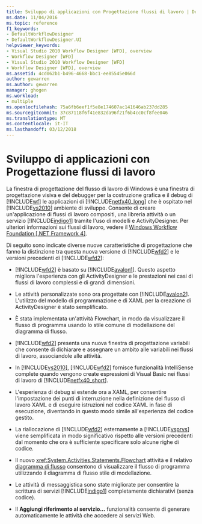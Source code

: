 ```yaml
---
title: Sviluppo di applicazioni con Progettazione flussi di lavoro | Documenti Microsoft
ms.date: 11/04/2016
ms.topic: reference
f1_keywords:
- DefaultWorkflowDesigner
- DefaultWorkflowDesigner.UI
helpviewer_keywords:
- Visual Studio 2010 Workflow Designer [WFD], overview
- Workflow Designer [WFD]
- Visual Studio 2010 Workflow Designer [WFD]
- Workflow Designer [WFD], overview
ms.assetid: 4cd062b1-b496-4668-bbc1-ee85545e066d
author: gewarren
ms.author: gewarren
manager: ghogen
ms.workload:
- multiple
ms.openlocfilehash: 75a6fb6eef1f5e8e174607ac141646ab237dd285
ms.sourcegitcommit: 37c87118f6f41e832da96f21f6b4cc0cf8fee046
ms.translationtype: MT
ms.contentlocale: it-IT
ms.lasthandoff: 03/12/2018
---
```

# <a name="developing-applications-with-the-workflow-designer"></a>Sviluppo di applicazioni con Progettazione flussi di lavoro

La finestra di progettazione del flusso di lavoro di Windows è una finestra di progettazione visiva e del debugger per la costruzione grafica e il debug di [!INCLUDE[wf](../workflow-designer/includes/wf_md.md)] le applicazioni di [!INCLUDE[netfx40_long](../workflow-designer/includes/netfx40_long_md.md)] che è ospitato nel [!INCLUDE[vs2010](../misc/includes/vs2010_md.md)] ambiente di sviluppo. Consente di creare un'applicazione di flussi di lavoro compositi, una libreria attività o un servizio [!INCLUDE[indigo1](../workflow-designer/includes/indigo1_md.md)] tramite l'uso di modelli e ActivityDesigner. Per ulteriori informazioni sui flussi di lavoro, vedere il [Windows Workflow Foundation &#91;.NET Framework 4&#93;](http://msdn.microsoft.com/Library/9a23ea6b-d600-483e-89cd-8889cfec5f66).

 Di seguito sono indicate diverse nuove caratteristiche di progettazione che fanno la distinzione tra questa nuova versione di [!INCLUDE[wfd2](../workflow-designer/includes/wfd2_md.md)] e le versioni precedenti di [!INCLUDE[wfd2](../workflow-designer/includes/wfd2_md.md)]:

-   [!INCLUDE[wfd2](../workflow-designer/includes/wfd2_md.md)] è basato su [!INCLUDE[avalon1](../workflow-designer/includes/avalon1_md.md)]. Questo aspetto migliora l'esperienza con gli ActivityDesigner e le prestazioni nei casi di flussi di lavoro complessi e di grandi dimensioni.

-   Le attività personalizzate sono ora progettate con [!INCLUDE[avalon2](../workflow-designer/includes/avalon2_md.md)]. L'utilizzo del modello di programmazione e di XAML per la creazione di ActivityDesigner è stato semplificato.

-   È stata implementata un'attività Flowchart, in modo da visualizzare il flusso di programma usando lo stile comune di modellazione del diagramma di flusso.

-   [!INCLUDE[wfd2](../workflow-designer/includes/wfd2_md.md)] presenta una nuova finestra di progettazione variabili che consente di dichiarare e assegnare un ambito alle variabili nei flussi di lavoro, associandole alle attività.

-   In [!INCLUDE[vs2010](../misc/includes/vs2010_md.md)], [!INCLUDE[wfd2](../workflow-designer/includes/wfd2_md.md)] fornisce funzionalità IntelliSense complete quando vengono create espressioni di Visual Basic nei flussi di lavoro di [!INCLUDE[netfx40_short](../workflow-designer/includes/netfx40_short_md.md)].

-   L'esperienza di debug si estende ora a XAML, per consentire l'impostazione dei punti di interruzione nella definizione del flusso di lavoro XAML e di eseguire istruzioni nel codice XAML in fase di esecuzione, diventando in questo modo simile all'esperienza del codice gestito.

-   La riallocazione di [!INCLUDE[wfd2](../workflow-designer/includes/wfd2_md.md)] esternamente a [!INCLUDE[vsprvs](../code-quality/includes/vsprvs_md.md)] viene semplificata in modo significativo rispetto alle versioni precedenti dal momento che ora è sufficiente specificare solo alcune righe di codice.

-   Il nuovo <xref:System.Activities.Statements.Flowchart> attività e il relativo [diagramma di flusso](../workflow-designer/flowchart-activity-designer.md) consentono di visualizzare il flusso di programma utilizzando il diagramma di flusso stile di modellazione.

-   Le attività di messaggistica sono state migliorate per consentire la scrittura di servizi [!INCLUDE[indigo1](../workflow-designer/includes/indigo1_md.md)] completamente dichiarativi (senza codice).

-   Il **Aggiungi riferimento al servizio...**  funzionalità consente di generare automaticamente le attività che accedere ai servizi Web.